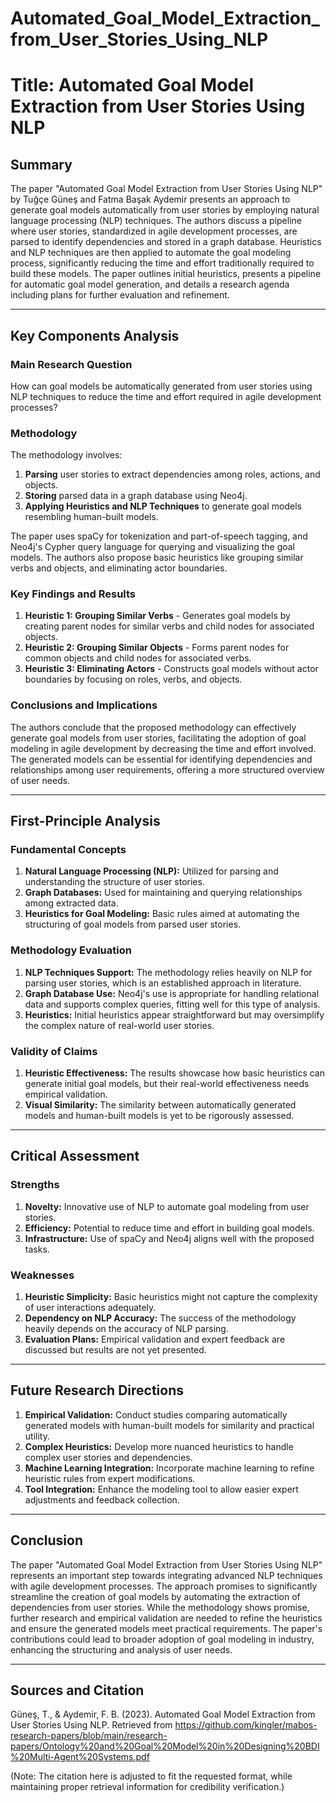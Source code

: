 # Automated_Goal_Model_Extraction_from_User_Stories_Using_NLP

# Title: Automated Goal Model Extraction from User Stories Using NLP

## Summary
The paper "Automated Goal Model Extraction from User Stories Using NLP" by Tuğçe Güneş and Fatma Başak Aydemir presents an approach to generate goal models automatically from user stories by employing natural language processing (NLP) techniques. The authors discuss a pipeline where user stories, standardized in agile development processes, are parsed to identify dependencies and stored in a graph database. Heuristics and NLP techniques are then applied to automate the goal modeling process, significantly reducing the time and effort traditionally required to build these models. The paper outlines initial heuristics, presents a pipeline for automatic goal model generation, and details a research agenda including plans for further evaluation and refinement.

---

## Key Components Analysis

### Main Research Question
How can goal models be automatically generated from user stories using NLP techniques to reduce the time and effort required in agile development processes?

### Methodology
The methodology involves:
1. **Parsing** user stories to extract dependencies among roles, actions, and objects.
2. **Storing** parsed data in a graph database using Neo4j.
3. **Applying Heuristics and NLP Techniques** to generate goal models resembling human-built models.

The paper uses spaCy for tokenization and part-of-speech tagging, and Neo4j's Cypher query language for querying and visualizing the goal models. The authors also propose basic heuristics like grouping similar verbs and objects, and eliminating actor boundaries.

### Key Findings and Results
1. **Heuristic 1: Grouping Similar Verbs** - Generates goal models by creating parent nodes for similar verbs and child nodes for associated objects.
2. **Heuristic 2: Grouping Similar Objects** - Forms parent nodes for common objects and child nodes for associated verbs.
3. **Heuristic 3: Eliminating Actors** - Constructs goal models without actor boundaries by focusing on roles, verbs, and objects.

### Conclusions and Implications
The authors conclude that the proposed methodology can effectively generate goal models from user stories, facilitating the adoption of goal modeling in agile development by decreasing the time and effort involved. The generated models can be essential for identifying dependencies and relationships among user requirements, offering a more structured overview of user needs.

---

## First-Principle Analysis

### Fundamental Concepts
1. **Natural Language Processing (NLP):** Utilized for parsing and understanding the structure of user stories.
2. **Graph Databases:** Used for maintaining and querying relationships among extracted data.
3. **Heuristics for Goal Modeling:** Basic rules aimed at automating the structuring of goal models from parsed user stories.

### Methodology Evaluation
1. **NLP Techniques Support:** The methodology relies heavily on NLP for parsing user stories, which is an established approach in literature.
2. **Graph Database Use:** Neo4j's use is appropriate for handling relational data and supports complex queries, fitting well for this type of analysis.
3. **Heuristics:** Initial heuristics appear straightforward but may oversimplify the complex nature of real-world user stories.

### Validity of Claims
1. **Heuristic Effectiveness:** The results showcase how basic heuristics can generate initial goal models, but their real-world effectiveness needs empirical validation.
2. **Visual Similarity:** The similarity between automatically generated models and human-built models is yet to be rigorously assessed.

---

## Critical Assessment 

### Strengths
1. **Novelty:** Innovative use of NLP to automate goal modeling from user stories.
2. **Efficiency:** Potential to reduce time and effort in building goal models.
3. **Infrastructure:** Use of spaCy and Neo4j aligns well with the proposed tasks.

### Weaknesses
1. **Heuristic Simplicity:** Basic heuristics might not capture the complexity of user interactions adequately.
2. **Dependency on NLP Accuracy:** The success of the methodology heavily depends on the accuracy of NLP parsing.
3. **Evaluation Plans:** Empirical validation and expert feedback are discussed but results are not yet presented.

---

## Future Research Directions

1. **Empirical Validation:** Conduct studies comparing automatically generated models with human-built models for similarity and practical utility.
2. **Complex Heuristics:** Develop more nuanced heuristics to handle complex user stories and dependencies.
3. **Machine Learning Integration:** Incorporate machine learning to refine heuristic rules from expert modifications.
4. **Tool Integration:** Enhance the modeling tool to allow easier expert adjustments and feedback collection.

---

## Conclusion
The paper "Automated Goal Model Extraction from User Stories Using NLP" represents an important step towards integrating advanced NLP techniques with agile development processes. The approach promises to significantly streamline the creation of goal models by automating the extraction of dependencies from user stories. While the methodology shows promise, further research and empirical validation are needed to refine the heuristics and ensure the generated models meet practical requirements. The paper's contributions could lead to broader adoption of goal modeling in industry, enhancing the structuring and analysis of user needs.

--- 
## Sources and Citation
Güneş, T., & Aydemir, F. B. (2023). Automated Goal Model Extraction from User Stories Using NLP. Retrieved from https://github.com/kingler/mabos-research-papers/blob/main/research-papers/Ontology%20and%20Goal%20Model%20in%20Designing%20BDI%20Multi-Agent%20Systems.pdf

(Note: The citation here is adjusted to fit the requested format, while maintaining proper retrieval information for credibility verification.)
